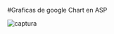 #Graficas de google Chart en ASP 

![captura](https://cloud.githubusercontent.com/assets/8531579/7442209/f027ed9c-f0cc-11e4-9808-836d822db133.PNG)
